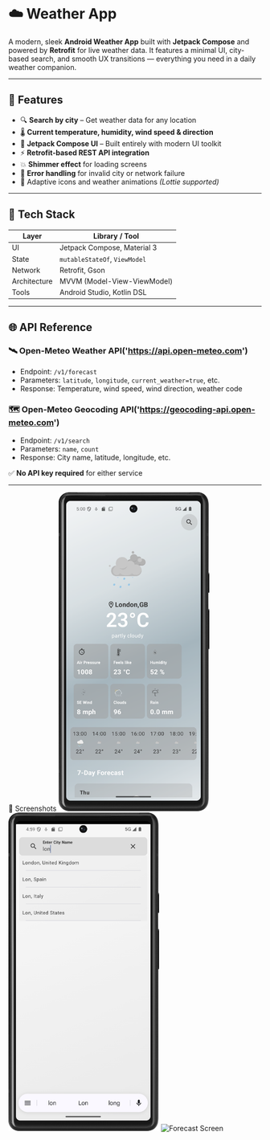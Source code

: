 # ☁️ Weather App

A modern, sleek **Android Weather App** built with **Jetpack Compose** and powered by **Retrofit** for live weather data. It features a minimal UI, city-based search, and smooth UX transitions — everything you need in a daily weather companion.

---

## 📱 Features

- 🔍 **Search by city** – Get weather data for any location
- 🌡️ **Current temperature, humidity, wind speed & direction**
- 🧩 **Jetpack Compose UI** – Built entirely with modern UI toolkit
- ⚡ **Retrofit-based REST API integration**
- 💥 **Shimmer effect** for loading screens
- 🛑 **Error handling** for invalid city or network failure
- 🌈 Adaptive icons and weather animations *(Lottie supported)*
---
  ## 🔧 Tech Stack

| Layer           | Library / Tool                     |
|----------------|------------------------------------|
| UI             | Jetpack Compose, Material 3        |
| State          | `mutableStateOf`, `ViewModel`      |
| Network        | Retrofit, Gson                     |
| Architecture   | MVVM (Model-View-ViewModel)        |
| Tools          | Android Studio, Kotlin DSL         |

---

## 🌐 API Reference

### 🛰️ Open-Meteo Weather API('https://api.open-meteo.com')
- Endpoint: `/v1/forecast`
- Parameters: `latitude`, `longitude`, `current_weather=true`, etc.
- Response: Temperature, wind speed, wind direction, weather code

### 🗺️ Open-Meteo Geocoding API('https://geocoding-api.open-meteo.com')
- Endpoint: `/v1/search`
- Parameters: `name`, `count`
- Response: City name, latitude, longitude, etc.

✅ **No API key required** for either service

---

🎨 Screenshots
<img src="Screenshots/Main_UI.png" alt="Main Screen" width="300"/> <img src="Screenshots/Search_Box.png" alt="Search Box" width="300"/>
<img src="Screenshots/Forecast_UI" alt="Forecast Screen" width="300"/>

